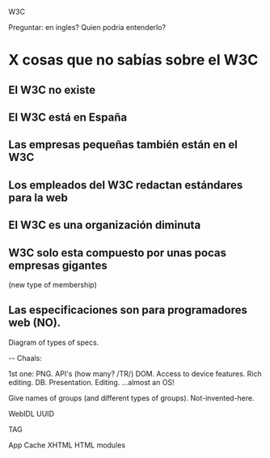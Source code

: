 
W3C

Preguntar: en ingles? Quien podria entenderlo?

# X cosas que no sabías sobre el W3C

## El W3C no existe

## El W3C está en España

## Las empresas pequeñas también están en el W3C

## Los empleados del W3C redactan estándares para la web

## El W3C es una organización diminuta

## W3C solo esta compuesto por unas pocas empresas gigantes
(new type of membership)

## Las especificaciones son para programadores web (NO).

Diagram of types of specs.

-- Chaals:

1st one: PNG.
API's (how many? /TR/)
DOM.
Access to device features.
Rich editing.
DB.
Presentation.
Editing.
...almost an OS!

Give names of groups (and different types of groups).
Not-invented-here.

WebIDL
UUID

TAG

App Cache
XHTML
HTML modules

